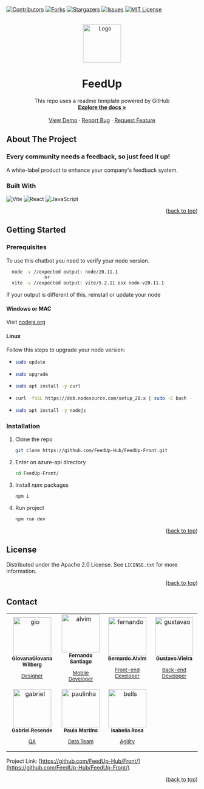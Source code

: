 <!-- Improved compatibility of back to top link: See: https://github.com/othneildrew/Best-README-Template/pull/73 -->
<a name="readme-top"></a>
<!--
*** Thanks for checking out the Best-README-Template. If you have a suggestion
*** that would make this better, please fork the repo and create a pull request
*** or simply open an issue with the tag "enhancement".
*** Don't forget to give the project a star!
*** Thanks again! Now go create something AMAZING! :D
-->



<!-- PROJECT SHIELDS -->
<!--
*** I'm using markdown "reference style" links for readability.
*** Reference links are enclosed in brackets [ ] instead of parentheses ( ).
*** See the bottom of this document for the declaration of the reference variables
*** for contributors-url, forks-url, etc. This is an optional, concise syntax you may use.
*** https://www.markdownguide.org/basic-syntax/#reference-style-links
-->
[![Contributors][contributors-shield]][contributors-url]
[![Forks][forks-shield]][forks-url]
[![Stargazers][stars-shield]][stars-url]
[![Issues][issues-shield]][issues-url]
[![MIT License][license-shield]][license-url]


<!-- PROJECT LOGO -->
<br />
<div align="center">
  <a href="https://github.com/othneildrew/Best-README-Template">
    <img src="https://github.com/FeedUp-Hub/FeedUp-Front/assets/83983141/0dc90cc0-e3b9-41dc-9fb5-424072dfef47" alt="Logo" height="100" style="border-radius: 50"/>
  </a>

  <h1 align="center">FeedUp</h1>

  <p align="center">
    This repo uses a readme template powered by GitHub
    <br />
    <a href="https://github.com/othneildrew/Best-README-Template"><strong>Explore the docs »</strong></a>
    <br />
    <br />
    <a href="https://github.com/othneildrew/Best-README-Template">View Demo</a>
    ·
    <a href="https://github.com/othneildrew/Best-README-Template/issues/new?labels=bug&template=bug-report---.md">Report Bug</a>
    ·
    <a href="https://github.com/othneildrew/Best-README-Template/issues/new?labels=enhancement&template=feature-request---.md">Request Feature</a>
  </p>
</div>


<!-- ABOUT THE PROJECT -->
## About The Project

### Every community needs a feedback, so just feed it up!

A white-label product to enhance your company's feedback system.


### Built With

![Vite](https://img.shields.io/badge/vite-%23646CFF.svg?style=for-the-badge&logo=vite&logoColor=white)
![React](https://img.shields.io/badge/react-%2320232a.svg?style=for-the-badge&logo=react&logoColor=%2361DAFB)
![JavaScript](https://img.shields.io/badge/javascript-%23323330.svg?style=for-the-badge&logo=javascript&logoColor=%23F7DF1E)


<p align="right">(<a href="#readme-top">back to top</a>)</p>



<!-- GETTING STARTED -->
## Getting Started

### Prerequisites

To use this chatbot you need to verify your node version.
```sh
  node -v //expected output: node/20.11.1 
              or
  vite -v //expected output: vite/5.2.11 osx node-v20.11.1 
```
If your output is different of this, reinstall or update your node

#### Windows or MAC
Visit [nodejs.org](https://https://nodejs.org/en)

#### Linux
Follow this steps to upgrade your node version:
* ```sh
  sudo update
  ```
* ```sh
  sudo upgrade
  ```
* ```sh
  sudo apt install -y curl
  ```
* ```sh
  curl -fsSL https://deb.nodesource.com/setup_20.x | sudo -E bash -
  ```
* ```sh
  sudo apt install -y nodejs
  ```

### Installation

1. Clone the repo
   ```sh
   git clone https://github.com/FeedUp-Hub/FeedUp-Front.git
   ```
2. Enter on azure-api directory
   ```sh
   cd FeedUp-Front/
   ```
3. Install *npm* packages
   ```sh
   npm i
   ```
4. Run project
   ```sh
   npm run dev
   ```

<p align="right">(<a href="#readme-top">back to top</a>)</p>


<!-- LICENSE -->
## License

Distributed under the Apache 2.0 License. See `LICENSE.txt` for more information.

<p align="right">(<a href="#readme-top">back to top</a>)</p>



<!-- CONTACT -->
## Contact

<table>
  <tr>
    <td align="center">
      <a href="https://github.com/*/">
        <img src="https://lh3.googleusercontent.com/a-/ALV-UjWbWkxBzHdWuMEIrCABVhJaXJHIZ2ZO2Id7yGdSbkyBOJQ7r6-N=s64-p-k-rw-no" width="100px;" alt="gio"/><br>
        <sub>
          <b>GiovanaGiovana Wilberg</b>
          <p>Designer</p>
        </sub>
      </a>
    </td>
    <td align="center">
      <a href="https://github.com/fsaantiago/">
        <img src="https://avatars.githubusercontent.com/u/105754273?v=4" width="100px;" alt="alvim"/><br>
        <sub>
          <b>Fernando Santiago</b>
          <p>Mobile Developer</p>
        </sub>
      </a>
    </td>
    <td align="center">
      <a href="https://github.com/alvimdev/">
        <img src="https://avatars.githubusercontent.com/u/83983141?v=4" width="100px;" alt="fernando"/><br>
        <sub>
          <b>Bernardo Alvim</b>
          <p>Front-end Developer</p>
        </sub>
      </a>
    </td>
    <td align="center">
      <a href="https://github.com/GustavoJVvieira/">
        <img src="https://avatars.githubusercontent.com/u/164119202?v=4" width="100px;" alt="gustavao"/><br>
        <sub>
          <b>Gustavo Vieira</b>
          <p>Back-end Developer</p>
        </sub>
      </a>
    </td>
  </tr>
  <tr>
    <td align="center">
      <a href="https://github.com/gnvr29/">
        <img src="https://avatars.githubusercontent.com/u/62761033?v=4" width="100px;" alt="gabriel"/><br>
        <sub>
          <b>Gabriel Resende</b>
          <p>QA</p>
        </sub>
      </a>
    </td>
    <td align="center">
      <a href="https://github.com/Morinian">
        <img src="https://avatars.githubusercontent.com/u/83657190?v=4" width="100px;" alt="paulinha"/><br>
        <sub>
          <b>Paula Martins</b>
          <p>Data Team</p>
        </sub>
      </a>
    </td>
    <td align="center">
      <a href="https://github.com/*/">
        <img src="https://lh3.googleusercontent.com/a-/ALV-UjXalDhFLno7gB1M-UyTTzgowKRKi3t11aaprLDd-CCFTp_iFct2=s40-p" width="100px;" alt="bells"/><br>
        <sub>
          <b>Isabella Rosa</b>
          <p>Agility</p>
        </sub>
      </a>
    </td>
  </tr>
</table>

Project Link: [https://github.com/FeedUp-Hub/Front/](https://github.com/FeedUp-Hub/FeedUp-Front/)

<p align="right">(<a href="#readme-top">back to top</a>)</p>




<!-- MARKDOWN LINKS & IMAGES -->
<!-- https://www.markdownguide.org/basic-syntax/#reference-style-links -->
[contributors-shield]: https://img.shields.io/github/contributors/FeedUp-Hub/FeedUp-Front.svg?style=for-the-badge
[contributors-url]: https://github.com/FeedUp-Hub/FeedUp-Front/graphs/contributors
[forks-shield]: https://img.shields.io/github/forks/FeedUp-Hub/FeedUp-Front.svg?style=for-the-badge
[forks-url]: https://github.com/FeedUp-Hub/FeedUp-Front/network/members
[stars-shield]: https://img.shields.io/github/stars/FeedUp-Hub/FeedUp-Front.svg?style=for-the-badge
[stars-url]: https://github.com/FeedUp-Hub/FeedUp-Front/stargazers
[issues-shield]: https://img.shields.io/github/issues/FeedUp-Hub/FeedUp-Front.svg?style=for-the-badge
[issues-url]: https://github.com/FeedUp-Hub/FeedUp-Front/issues
[license-shield]: https://img.shields.io/github/license/FeedUp-Hub/FeedUp-Front.svg?style=for-the-badge
[license-url]: https://github.com/FeedUp-Hub/FeedUp-Front/LICENSE
